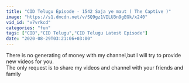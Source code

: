 ```yaml
---
title: "CID Telugu Episode - 1542 Saja ye maut ( The Captive )"
image: "https://s1.dmcdn.net/v/SQ9gz1VILU3n9gEGk/x240"
vid_id: "x7vrkcd"
categories: "fun"
tags: ["CID","CID Telugu","CID Telugu Latest Episode"]
date: "2020-08-29T03:21:06+03:00"
---
```

There is no generating of money with my channel,but I will try to provide new videos for you.  <br>The only request is to share my videos and channel with your friends and family
